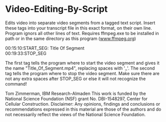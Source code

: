 # Video-Editing-By-Script

Edits video into separate video segments from a tagged text script. 
Insert these tags into your transcript file in this exact format, on their own line. Program ignors all other lines of text.
Requires ffmpeg.exe to be installed in path or in the same directory as this program (www.ffmpeg.org)

00:15:10:START_SEG: Title Of Segment   
00:19:33:STOP_SEG                   

The first tag tells the program where to start the video segment and gives it the name "Title_Of_Segment.mp4", replacing spaces with '_'.
The second tag tells the program where to stop the video segment. 
Make sure there are not any extra spaces after STOP_SEG or else it will not recognize the command!

Tom Zimmerman, IBM Research-Almaden
This work is funded by the National Science Foundation (NSF) grant No. DBI-1548297, Center for Cellular Construction.
Disclaimer:  Any opinions, findings and conclusions or recommendations expressed in this material are those of the authors and do not necessarily reflect the views of the National Science Foundation. 

